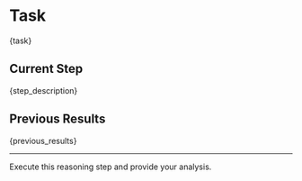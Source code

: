 # Task

{task}

## Current Step

{step_description}

## Previous Results

{previous_results}

---

Execute this reasoning step and provide your analysis.

